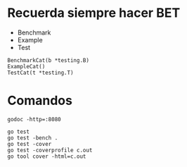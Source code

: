 # Recuerda siempre hacer BET

- Benchmark
- Example
- Test

```
BenchmarkCat(b *testing.B)
ExampleCat()
TestCat(t *testing.T)
```

# Comandos

```
godoc -http=:8080

go test
go test -bench .
go test -cover
go test -coverprofile c.out
go tool cover -html=c.out
```